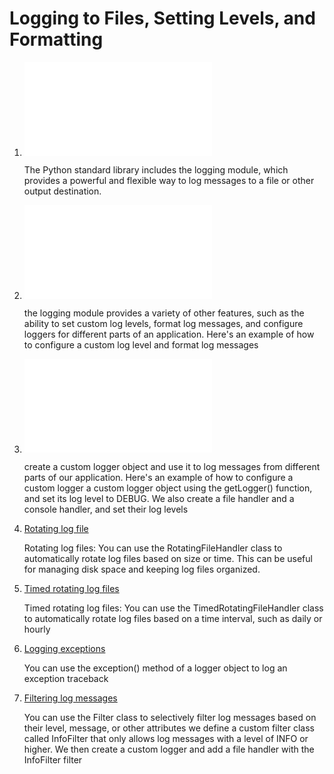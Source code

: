 # Logging to Files, Setting Levels, and Formatting

1. ![log-message for different level](log-message.py)

    The Python standard library includes the logging module, which provides a powerful and flexible way to log messages to a file or other output destination.

2. ![log-with features of format](log-formating.py)

     the logging module provides a variety of other features, such as the ability to set custom log levels, format log messages, and configure loggers for different parts of an application. Here's an example of how to configure a custom log level and format log messages

3. ![custom log for different part of app](custom-log.py)

      create a custom logger object and use it to log messages from different parts of our application. Here's an example of how to configure a custom logger
      a custom logger object using the getLogger() function, and set its log level to DEBUG. We also create a file handler and a console handler, and set their log levels

4. [Rotating log file](Rotating-log-file.py)

    Rotating log files: You can use the RotatingFileHandler class to automatically rotate log files based on size or time. This can be useful for managing disk space and keeping log files organized.

5. [Timed rotating log files](Time-Rotating-log.py)

    Timed rotating log files: You can use the TimedRotatingFileHandler class to automatically rotate log files based on a time interval, such as daily or hourly

6. [Logging exceptions](logging-exceptions.py)

    You can use the exception() method of a logger object to log an exception traceback

7. [Filtering log messages](Filtering-log-messages.py)

    You can use the Filter class to selectively filter log messages based on their level, message, or other attributes
    we define a custom filter class called InfoFilter that only allows log messages with a level of INFO or higher. We then create a custom logger and add a file handler with the InfoFilter filter
